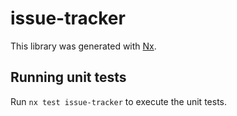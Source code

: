 # issue-tracker

This library was generated with [Nx](https://nx.dev).

## Running unit tests

Run `nx test issue-tracker` to execute the unit tests.
